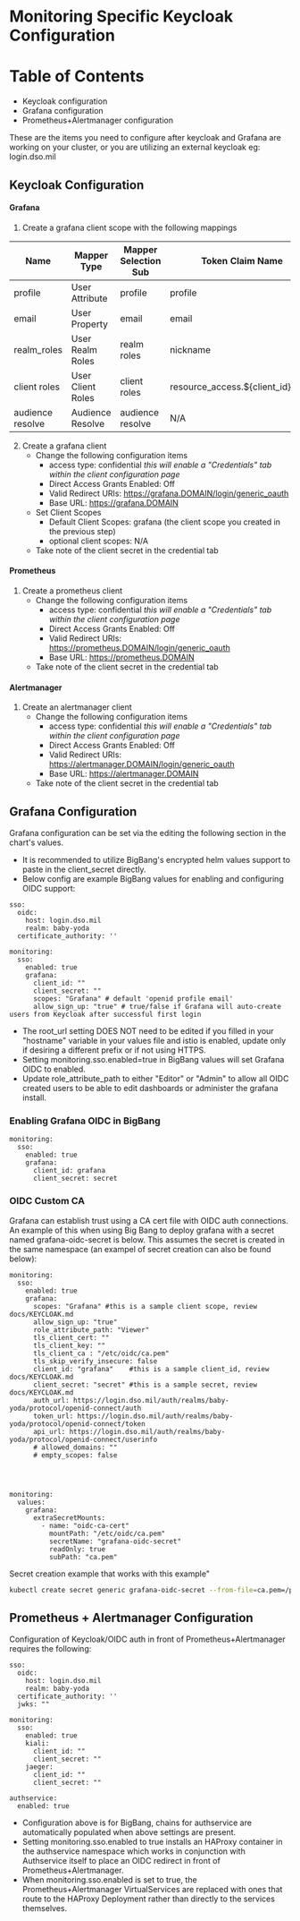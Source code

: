 # Monitoring Specific Keycloak Configuration

# Table of Contents
- Keycloak configuration
- Grafana configuration
- Prometheus+Alertmanager configuration

These are the items you need to configure after keycloak and Grafana are working on your cluster, or you are utilizing an external keycloak eg: login.dso.mil

## Keycloak Configuration

#### Grafana
1. Create a grafana client scope with the following mappings

  | Name             | Mapper Type       | Mapper Selection Sub | Token Claim Name                   | Claim JSON Type |
  |------------------|-------------------|----------------------|------------------------------------|-----------------|
  | profile          | User Attribute    | profile              | profile                            | String          |
  | email            | User Property     | email                | email                              | String          |
  | realm_roles      | User Realm Roles  | realm roles          | nickname                           | String          |
  | client roles     | User Client Roles | client roles         | resource_access.${client_id}.roles | String          |
  | audience resolve | Audience Resolve  | audience resolve     | N/A                                | N/A             |

2. Create a grafana client
   - Change the following configuration items
      - access type: confidential _this will enable a "Credentials" tab within the client configuration page_
      - Direct Access Grants Enabled: Off
      - Valid Redirect URIs: https://grafana.DOMAIN/login/generic_oauth
      - Base URL: https://grafana.DOMAIN
    - Set Client Scopes
      - Default Client Scopes: grafana (the client scope you created in the previous step)
      - optional client scopes: N/A
    - Take note of the client secret in the credential tab

#### Prometheus
1. Create a prometheus client
   - Change the following configuration items
      - access type: confidential _this will enable a "Credentials" tab within the client configuration page_
      - Direct Access Grants Enabled: Off
      - Valid Redirect URIs: https://prometheus.DOMAIN/login/generic_oauth
      - Base URL: https://prometheus.DOMAIN
    - Take note of the client secret in the credential tab

#### Alertmanager
1. Create an alertmanager client
   - Change the following configuration items
      - access type: confidential _this will enable a "Credentials" tab within the client configuration page_
      - Direct Access Grants Enabled: Off
      - Valid Redirect URIs: https://alertmanager.DOMAIN/login/generic_oauth
      - Base URL: https://alertmanager.DOMAIN
    - Take note of the client secret in the credential tab

## Grafana Configuration
Grafana configuration can be set via the editing the following section in the chart's values.
* It is recommended to utilize BigBang's encrypted helm values support to paste in the client_secret directly.
* Below config are example BigBang values for enabling and configuring OIDC support:
```
sso:
  oidc:
    host: login.dso.mil
    realm: baby-yoda
  certificate_authority: ''

monitoring:
  sso:
    enabled: true
    grafana:
      client_id: ""
      client_secret: ""
      scopes: "Grafana" # default 'openid profile email'
      allow_sign_up: "true" # true/false if Grafana will auto-create users from Keycloak after successful first login

```
* The root_url setting DOES NOT need to be edited if you filled in your "hostname" variable in your values file and istio is enabled, update only if desiring a different prefix or if not using HTTPS.
* Setting monitoring.sso.enabled=true in BigBang values will set Grafana OIDC to enabled.
* Update role_attribute_path to either "Editor" or "Admin" to allow all OIDC created users to be able to edit dashboards or administer the grafana install.

### Enabling Grafana OIDC in BigBang
```
monitoring:
  sso:
    enabled: true
    grafana:
      client_id: grafana
      client_secret: secret
```
### OIDC Custom CA

Grafana can establish trust using a CA cert file with OIDC auth connections.  An example of this when using Big Bang to deploy grafana with a secret named grafana-oidc-secret is below.  This assumes the secret is created in the same namespace (an exampel of secret creation can also be found below):



```
monitoring:
  sso:
    enabled: true
    grafana:
      scopes: "Grafana" #this is a sample client scope, review docs/KEYCLOAK.md
      allow_sign_up: "true"
      role_attribute_path: "Viewer"
      tls_client_cert: ""
      tls_client_key: ""
      tls_client_ca : "/etc/oidc/ca.pem"
      tls_skip_verify_insecure: false
      client_id: "grafana"    #this is a sample client_id, review docs/KEYCLOAK.md
      client_secret: "secret" #this is a sample secret, review docs/KEYCLOAK.md
      auth_url: https://login.dso.mil/auth/realms/baby-yoda/protocol/openid-connect/auth
      token_url: https://login.dso.mil/auth/realms/baby-yoda/protocol/openid-connect/token
      api_url: https://login.dso.mil/auth/realms/baby-yoda/protocol/openid-connect/userinfo
      # allowed_domains: ""
      # empty_scopes: false
      
      


monitoring:
  values:
    grafana:
      extraSecretMounts:
        - name: "oidc-ca-cert"
          mountPath: "/etc/oidc/ca.pem"
          secretName: "grafana-oidc-secret"
          readOnly: true
          subPath: "ca.pem"
```
Secret creation example that works with this example"
```bash
kubectl create secret generic grafana-oidc-secret --from-file=ca.pem=/path/to/cert.pem -n monitoring
```


## Prometheus + Alertmanager Configuration
Configuration of Keycloak/OIDC auth in front of Prometheus+Alertmanager requires the following:

```
sso:
  oidc:
    host: login.dso.mil
    realm: baby-yoda
  certificate_authority: ''
  jwks: ""

monitoring:
  sso:
    enabled: true
    kiali:
      client_id: ""
      client_secret: ""
    jaeger:
      client_id: ""
      client_secret: ""

authservice:
  enabled: true
```
* Configuration above is for BigBang, chains for authservice are automatically populated when above settings are present.
* Setting monitoring.sso.enabled to true installs an HAProxy container in the authservice namespace which works in conjunction with Authservice itself to place an OIDC redirect in front of Prometheus+Alertmanager.
* When monitoring.sso.enabled is set to true, the Prometheus+Alertmanager VirtualServices are replaced with ones that route to the HAProxy Deployment rather than directly to the services themselves.
